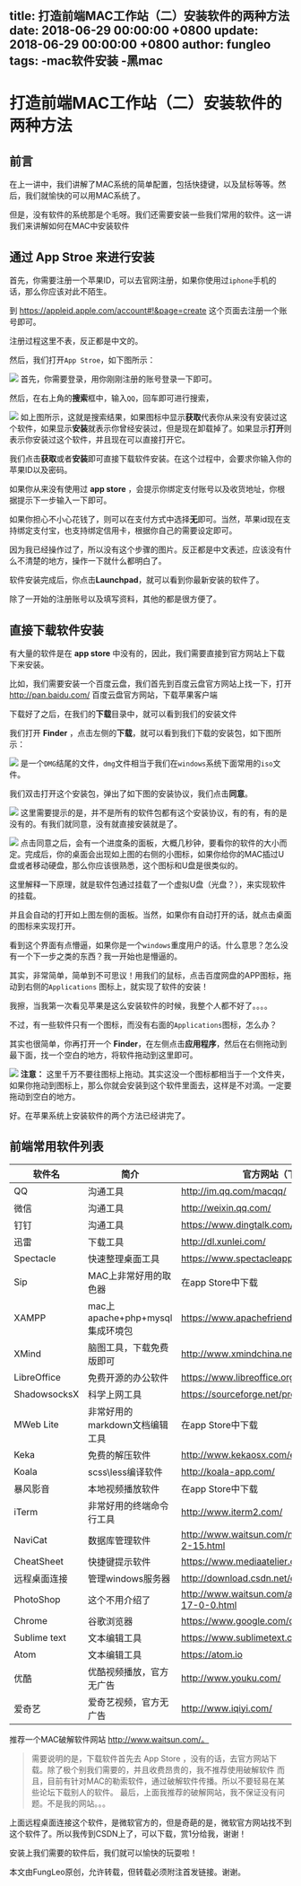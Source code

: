 title: 打造前端MAC工作站（二）安装软件的两种方法
date: 2018-06-29 00:00:00 +0800
update: 2018-06-29 00:00:00 +0800
author: fungleo
tags:
    -mac软件安装
    -黑mac
---

# 打造前端MAC工作站（二）安装软件的两种方法

## 前言

在上一讲中，我们讲解了MAC系统的简单配置，包括快捷键，以及鼠标等等。然后，我们就愉快的可以用MAC系统了。

但是，没有软件的系统那是个毛呀。我们还需要安装一些我们常用的软件。这一讲我们来讲解如何在MAC中安装软件

## 通过 App Stroe 来进行安装

首先，你需要注册一个苹果ID，可以去官网注册，如果你使用过`iphone`手机的话，那么你应该对此不陌生。

到 https://appleid.apple.com/account#!&page=create 这个页面去注册一个账号即可。

注册过程这里不表，反正都是中文的。

然后，我们打开`App Stroe`，如下图所示：

![](https://raw.githubusercontent.com/fengcms/articles/master/image/80/dba9d948b7d885ddeab8eed937664c.png)
首先，你需要登录，用你刚刚注册的账号登录一下即可。

然后，在右上角的**搜索**框中，输入`QQ`，回车即可进行搜索，

![](https://raw.githubusercontent.com/fengcms/articles/master/image/da/a3345a8389f336f249af8f455a2d36.png)
如上图所示，这就是搜索结果，如果图标中显示**获取**代表你从来没有安装过这个软件，如果显示**安装**就表示你曾经安装过，但是现在卸载掉了。如果显示**打开**则表示你安装过这个软件，并且现在可以直接打开它。

我们点击**获取**或者**安装**即可直接下载软件安装。在这个过程中，会要求你输入你的苹果ID以及密码。

如果你从来没有使用过 **app store** ，会提示你绑定支付账号以及收货地址，你根据提示下一步输入一下即可。

如果你担心不小心花钱了，则可以在支付方式中选择**无**即可。当然，苹果id现在支持绑定支付宝，也支持绑定信用卡，根据你自己的需要设定即可。

因为我已经操作过了，所以没有这个步骤的图片。反正都是中文表述，应该没有什么不清楚的地方，操作一下就什么都明白了。

软件安装完成后，你点击**Launchpad**，就可以看到你最新安装的软件了。

除了一开始的注册账号以及填写资料，其他的都是很方便了。

## 直接下载软件安装

有大量的软件是在 **app store** 中没有的，因此，我们需要直接到官方网站上下载下来安装。

比如，我们需要安装一个百度云盘，我们首先到百度云盘官方网站上找一下，打开 http://pan.baidu.com/ 百度云盘官方网站，下载苹果客户端

下载好了之后，在我们的**下载**目录中，就可以看到我们的安装文件

我们打开 **Finder** ，点击左侧的**下载**，就可以看到我们下载的安装包，如下图所示：

![](https://raw.githubusercontent.com/fengcms/articles/master/image/fc/70f96584d3fcfb2cdba16b0f4e813e.png)
是一个`DMG`结尾的文件，`dmg`文件相当于我们在`windows`系统下面常用的`iso`文件。

我们双击打开这个安装包，弹出了如下图的安装协议，我们点击**同意**。

![](https://raw.githubusercontent.com/fengcms/articles/master/image/9d/038c32756d1ce0aa3cb80d321030dd.png)
这里需要提示的是，并不是所有的软件包都有这个安装协议，有的有，有的是没有的。有我们就同意，没有就直接安装就是了。

![](https://raw.githubusercontent.com/fengcms/articles/master/image/2b/39072bcda47f6a53a378f9c106f5f2.png)
点击同意之后，会有一个进度条的面板，大概几秒钟，要看你的软件的大小而定。完成后，你的桌面会出现如上图的右侧的小图标，如果你给你的MAC插过U盘或者移动硬盘，那么你应该很熟悉，这个图标和U盘是很类似的。

这里解释一下原理，就是软件包通过挂载了一个虚拟U盘（光盘？），来实现软件的挂载。

并且会自动的打开如上图左侧的面板。当然，如果你有自动打开的话，就点击桌面的图标来实现打开。

看到这个界面有点懵逼，如果你是一个`windows`重度用户的话。什么意思？怎么没有一个下一步之类的东西？我一开始也是懵逼的。

其实，非常简单，简单到不可思议！用我们的鼠标，点击百度网盘的APP图标，拖动到右侧的`Applications` 图标上，就实现了软件的安装！

我擦，当我第一次看见苹果是这么安装软件的时候，我整个人都不好了。。。。

不过，有一些软件只有一个图标，而没有右面的`Applications`图标，怎么办？

其实也很简单，你再打开一个 **Finder**，在左侧点击**应用程序**，然后在右侧拖动到最下面，找一个空白的地方，将软件拖动到这里即可。

![](https://raw.githubusercontent.com/fengcms/articles/master/image/1a/0aadea2696bd1af8d7d8e9eee41b2d.png)
**注意：** 这里千万不要往图标上拖动。其实这没一个图标都相当于一个文件夹，如果你拖动到图标上，那么你就会安装到这个软件里面去，这样是不对滴。一定要拖动到空白的地方。

好。在苹果系统上安装软件的两个方法已经讲完了。

## 前端常用软件列表

软件名|简介|官方网站（下载地址）
----|----|----
QQ| 沟通工具| http://im.qq.com/macqq/
微信|沟通工具| http://weixin.qq.com/
钉钉|沟通工具|https://www.dingtalk.com/
迅雷|下载工具|http://dl.xunlei.com/
Spectacle|快速整理桌面工具|https://www.spectacleapp.com/
Sip|MAC上非常好用的取色器|在app Store中下载
XAMPP|mac上apache+php+mysql集成环境包|https://www.apachefriends.org
XMind|脑图工具，下载免费版即可|http://www.xmindchina.net/
LibreOffice|免费开源的办公软件|https://www.libreoffice.org/
ShadowsocksX|科学上网工具|https://sourceforge.net/projects/shadowsocksgui/
MWeb Lite|非常好用的markdown文档编辑工具|在app Store中下载
Keka|免费的解压软件|http://www.kekaosx.com/en/
Koala|scss\less编译软件|http://koala-app.com/
暴风影音|本地视频播放软件|在app Store中下载
iTerm|非常好用的终端命令行工具|http://www.iterm2.com/
NaviCat|数据库管理软件|http://www.waitsun.com/navicat-premium-11-2-15.html
CheatSheet|快捷键提示软件|https://www.mediaatelier.com/CheatSheet/
远程桌面连接|管理windows服务器|http://download.csdn.net/detail/fungleo/9764742
PhotoShop|这个不用介绍了|http://www.waitsun.com/adobe-photoshop-cc-17-0-0.html
Chrome|谷歌浏览器|https://www.google.com/chrome/
Sublime text|文本编辑工具|https://www.sublimetext.com/
Atom|文本编辑工具|https://atom.io
优酷|优酷视频播放，官方无广告|http://www.youku.com/
爱奇艺|爱奇艺视频，官方无广告|http://www.iqiyi.com/

推荐一个MAC破解软件网站 http://www.waitsun.com/。

> 需要说明的是，下载软件首先去 App Store ，没有的话，去官方网站下载。除了极个别我们需要的，并且收费昂贵的，我不推荐使用破解软件
> 而且，目前有针对MAC的勒索软件，通过破解软件传播。所以不要轻易在某些论坛下载别人的软件。
> 最后，上面我推荐的破解网站，我不保证没有问题。不是我的网站。。。

上面远程桌面连接这个软件，是微软官方的，但是奇葩的是，微软官方网站找不到这个软件了。所以我传到CSDN上了，可以下载，赏1分给我，谢谢！

安装上我们需要的软件后，我们就可以愉快的玩耍啦！

本文由FungLeo原创，允许转载，但转载必须附注首发链接。谢谢。



